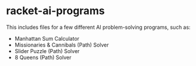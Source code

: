 # racket-ai-programs

This includes files for a few different AI problem-solving programs, such as:

- Manhattan Sum Calculator
- Missionaries & Cannibals (Path) Solver
- Slider Puzzle (Path) Solver
- 8 Queens (Path) Solver
